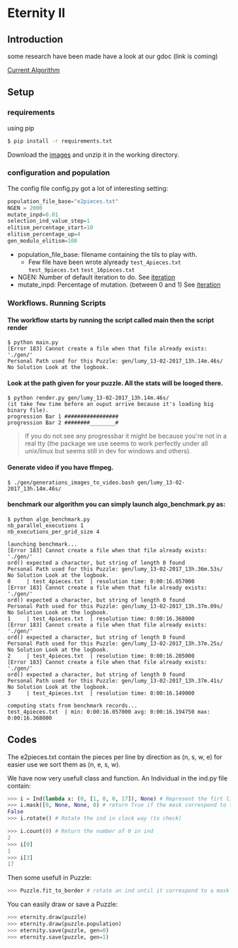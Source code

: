 
# Eternity II

## Introduction

  some research have been made have a look at our gdoc (link is coming)

  [Current Algorithm](doc/Algorithm.md)

## Setup

### requirements

  using pip

  ```bash
  $ pip install -r requirements.txt
  ```

  Download the [images](https://intra.epitech.eu/module/2016/M-IAR-752/PAR-9-2/acti-235553/project/file/eternityII_data.zip)
  and unzip it in the working directory.

### configuration and population

The config file config.py got a lot of interesting setting:

```python
population_file_base="e2pieces.txt"
NGEN = 2000
mutate_inpd=0.01
selection_ind_value_step=1
elitism_percentage_start=10
elitism_percentage_up=4
gen_modulo_elitism=100
```

- population_file_base: filename containing the tils to play with.
  - Few file have been wrote alyready `test_4pieces.txt` `test_9pieces.txt` `test_16pieces.txt`
- NGEN: Number of default iteration to do. See [iteration](doc/Algorithm.md#iteration)
- mutate_inpd: Percentage of mutation. (between 0 and 1) See [iteration](doc/Algorithm.md#mutation)

### Workflows. Running Scripts


#### The workflow starts by running the script called main then the script render

  ```text
  $ python main.py
  [Error 183] Cannot create a file when that file already exists: './gen/'
  Personal Path used for this Puzzle: gen/lumy_13-02-2017_13h.14m.46s/
  No Solution Look at the logbook.
  ```

#### Look at the path given for your puzzle. All the stats will be looged there.

  ``` text
  $ python render.py gen/lumy_13-02-2017_13h.14m.46s/
  (it take few time before an ouput arrive because it's loading big binary file).
  progression Bar 1 #################
  progression Bar 2 ########________#
  ```
  > If you do not see any progressbar it might be because you're not in a real tty
  (the package we use seems to work perfectly under all unix/linux but seems
  still in dev for windows and others).

#### Generate video if you have ffmpeg.
  ``` text
  $ ./gen/generations_images_to_video.bash gen/lumy_13-02-2017_13h.14m.46s/
  ```

#### benchmark our algorithm you can simply launch algo_benchmark.py as:

  ```text
  $ python algo_benchmark.py
  nb_parallel_executions 1
  nb_executions_per_grid_size 4

  launching benchmark...
  [Error 183] Cannot create a file when that file already exists: './gen/'
  ord() expected a character, but string of length 0 found
  Personal Path used for this Puzzle: gen/lumy_13-02-2017_13h.36m.53s/
  No Solution Look at the logbook.
  0 	| test_4pieces.txt 	| resolution time: 0:00:16.057000
  [Error 183] Cannot create a file when that file already exists: './gen/'
  ord() expected a character, but string of length 0 found
  Personal Path used for this Puzzle: gen/lumy_13-02-2017_13h.37m.09s/
  No Solution Look at the logbook.
  1 	| test_4pieces.txt 	| resolution time: 0:00:16.368000
  [Error 183] Cannot create a file when that file already exists: './gen/'
  ord() expected a character, but string of length 0 found
  Personal Path used for this Puzzle: gen/lumy_13-02-2017_13h.37m.25s/
  No Solution Look at the logbook.
  2 	| test_4pieces.txt 	| resolution time: 0:00:16.205000
  [Error 183] Cannot create a file when that file already exists: './gen/'
  ord() expected a character, but string of length 0 found
  Personal Path used for this Puzzle: gen/lumy_13-02-2017_13h.37m.41s/
  No Solution Look at the logbook.
  3 	| test_4pieces.txt 	| resolution time: 0:00:16.149000

  computing stats from benchmark records...
  test_4pieces.txt 	| min: 0:00:16.057000 avg: 0:00:16.194750 max: 0:00:16.368000
  ```

## Codes

The e2pieces.txt contain the pieces per line by direction as (n, s, w, e)
for easier use we sort them as (n, e, s, w).

We have now very usefull class and function.
An Individual in the ind.py file contain:
```python
>>> i = Ind(lambda x: (0, [1, 0, 0, 17]), None) # Represent the firt line of the file
>>> i.mask([0, None, None, 0) # return True if the mask correspond to the ind. we check here the 0 to the right side.
False
>>> i.rotate() # Rotate the ind in clock way (to check)

>>> i.count(0) # Return the number of 0 in ind
2
>>> i[0]
1
>>> i[3]
17
```

Then some usefull in Puzzle:

```python
>>> Puzzle.fit_to_border # rotate an ind until it correspond to a mask
```

You can easily draw or save a Puzzle:

 ```python
 >>> eternity.draw(puzzle)
 >>> eternity.draw(puzzle.population)
 >>> eternity.save(puzzle, gen=0)
 >>> eternity.save(puzzle, gen=1)
 ```



